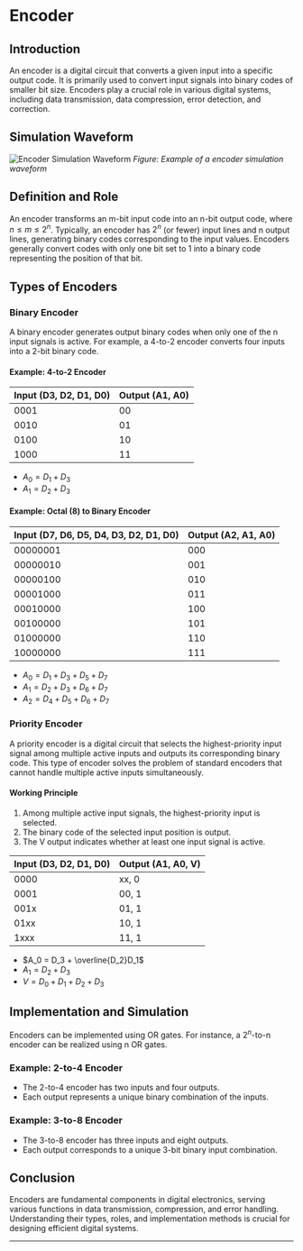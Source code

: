 # Encoder

## Introduction

An encoder is a digital circuit that converts a given input into a specific output code. It is primarily used to convert input signals into binary codes of smaller bit size. Encoders play a crucial role in various digital systems, including data transmission, data compression, error detection, and correction.



## Simulation Waveform
![Encoder Simulation Waveform](image.png)
*Figure: Example of a encoder simulation waveform*

## Definition and Role

An encoder transforms an m-bit input code into an n-bit output code, where $n \leq m \leq 2^n$. Typically, an encoder has $2^n$ (or fewer) input lines and n output lines, generating binary codes corresponding to the input values. Encoders generally convert codes with only one bit set to 1 into a binary code representing the position of that bit.

## Types of Encoders

### Binary Encoder

A binary encoder generates output binary codes when only one of the n input signals is active. For example, a 4-to-2 encoder converts four inputs into a 2-bit binary code.

#### Example: 4-to-2 Encoder

| Input (D3, D2, D1, D0) | Output (A1, A0) |
|------------------------|-----------------|
| 0001                   | 00              |
| 0010                   | 01              |
| 0100                   | 10              |
| 1000                   | 11              |

- $A_0 = D_1 + D_3$
- $A_1 = D_2 + D_3$

#### Example: Octal (8) to Binary Encoder

| Input (D7, D6, D5, D4, D3, D2, D1, D0) | Output (A2, A1, A0) |
|----------------------------------------|---------------------|
| 00000001                               | 000                 |
| 00000010                               | 001                 |
| 00000100                               | 010                 |
| 00001000                               | 011                 |
| 00010000                               | 100                 |
| 00100000                               | 101                 |
| 01000000                               | 110                 |
| 10000000                               | 111                 |

- $A_0 = D_1 + D_3 + D_5 + D_7$
- $A_1 = D_2 + D_3 + D_6 + D_7$
- $A_2 = D_4 + D_5 + D_6 + D_7$

### Priority Encoder

A priority encoder is a digital circuit that selects the highest-priority input signal among multiple active inputs and outputs its corresponding binary code. This type of encoder solves the problem of standard encoders that cannot handle multiple active inputs simultaneously.

#### Working Principle

1. Among multiple active input signals, the highest-priority input is selected.
2. The binary code of the selected input position is output.
3. The V output indicates whether at least one input signal is active.

| Input (D3, D2, D1, D0) | Output (A1, A0, V) |
|------------------------|--------------------|
| 0000                   | xx, 0              |
| 0001                   | 00, 1              |
| 001x                   | 01, 1              |
| 01xx                   | 10, 1              |
| 1xxx                   | 11, 1              |

- $A_0 = D_3 + \overline{D_2}D_1$
- $A_1 = D_2 + D_3$
- $V = D_0 + D_1 + D_2 + D_3$

## Implementation and Simulation

Encoders can be implemented using OR gates. For instance, a $2^n$-to-n encoder can be realized using n OR gates.

### Example: 2-to-4 Encoder

- The 2-to-4 encoder has two inputs and four outputs.
- Each output represents a unique binary combination of the inputs.

### Example: 3-to-8 Encoder

- The 3-to-8 encoder has three inputs and eight outputs.
- Each output corresponds to a unique 3-bit binary input combination.

## Conclusion

Encoders are fundamental components in digital electronics, serving various functions in data transmission, compression, and error handling. Understanding their types, roles, and implementation methods is crucial for designing efficient digital systems.

---

